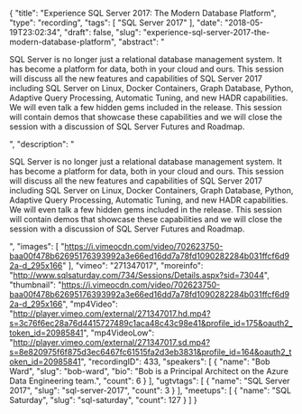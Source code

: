 {
  "title": "Experience SQL Server 2017: The Modern Database Platform",
  "type": "recording",
  "tags": [
    "SQL Server 2017"
  ],
  "date": "2018-05-19T23:02:34",
  "draft": false,
  "slug": "experience-sql-server-2017-the-modern-database-platform",
  "abstract": "<p>SQL Server is no longer just a relational database management system. It has become a platform for data, both in your cloud and ours. This session will discuss all the new features and capabilities of SQL Server 2017 including SQL Server on Linux, Docker Containers, Graph Database, Python, Adaptive Query Processing, Automatic Tuning, and new HADR capabilities. We will even talk a few hidden gems included in the release. This session will contain demos that showcase these capabilities and we will close the session with a discussion of SQL Server Futures and Roadmap.</p>",
  "description": "<p>SQL Server is no longer just a relational database management system. It has become a platform for data, both in your cloud and ours. This session will discuss all the new features and capabilities of SQL Server 2017 including SQL Server on Linux, Docker Containers, Graph Database, Python, Adaptive Query Processing, Automatic Tuning, and new HADR capabilities. We will even talk a few hidden gems included in the release. This session will contain demos that showcase these capabilities and we will close the session with a discussion of SQL Server Futures and Roadmap.</p>",
  "images": [
    "https://i.vimeocdn.com/video/702623750-baa00f478b62695176393992a3e66ed16dd7a78fd1090282284b031ffcf6d92a-d_295x166"
  ],
  "vimeo": "271347017",
  "moreinfo": "http://www.sqlsaturday.com/734/Sessions/Details.aspx?sid=73044",
  "thumbnail": "https://i.vimeocdn.com/video/702623750-baa00f478b62695176393992a3e66ed16dd7a78fd1090282284b031ffcf6d92a-d_295x166",
  "mp4Video": "http://player.vimeo.com/external/271347017.hd.mp4?s=3c76f6ec28a76d4415727489c1aca48c43c98e41&profile_id=175&oauth2_token_id=20985841",
  "mp4VideoLow": "http://player.vimeo.com/external/271347017.sd.mp4?s=8e820975f6f875d3ec6467fc61515fa2d3eb3831&profile_id=164&oauth2_token_id=20985841",
  "recordingID": 433,
  "speakers": [
    {
      "name": "Bob Ward",
      "slug": "bob-ward",
      "bio": "Bob is a Principal Architect on the Azure Data Engineering team.",
      "count": 6
    }
  ],
  "ugtvtags": [
    {
      "name": "SQL Server 2017",
      "slug": "sql-server-2017",
      "count": 3
    }
  ],
  "meetups": [
    {
      "name": "SQL Saturday",
      "slug": "sql-saturday",
      "count": 127
    }
  ]
}